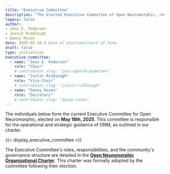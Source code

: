 ```yaml
---
title: "Executive Committee"
description: "The elected Executive Committee of Open Neuromorphic, responsible for guiding the community and its initiatives."
legacy: false
author:
- Jens E. Pedersen
- Justin Riddiough
- Danny Rosen
date: 2025-05-18 # Date of election/start of term
draft: false
type: initiatives
executive_committee:
  - name: "Jens E. Pedersen"
    role: "Chair"
    # contributor_slug: "jens-egholm-pedersen"
  - name: "Justin Riddiough"
    role: "Vice-Chair"
    # contributor_slug: "justin-riddiough"
  - name: "Danny Rosen"
    role: "Secretary"
    # contributor_slug: "danny-rosen"
---
```


The individuals below form the current Executive Committee for Open Neuromorphic, elected on **May 18th, 2025**. This committee is responsible for the operational and strategic guidance of ONM, as outlined in our charter.

{{< display_executive_committee >}}

The Executive Committee's roles, responsibilities, and the community's governance structure are detailed in the **[Open Neuromorphic Organisational Charter](/about/charter/)**.
This charter was formally adopted by the committee following their election.
